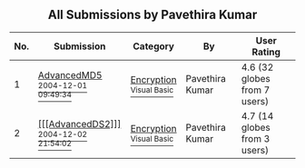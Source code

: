 ﻿<div align="center">

## All Submissions by Pavethira Kumar

</div>

No.  | Submission | Category | By   | User Rating
---- | ---------- | -------- | ---- | -----------
1 | [AdvancedMD5<br /><sup>2004-12-01 09:49:34</sup>](https://github.com/Planet-Source-Code/pavethira-kumar-advancedmd5__1-57492) | [Encryption<br /><sup>Visual Basic</sup>](../ByCategory/encryption__1-48.md) | Pavethira Kumar | 4.6 (32 globes from 7 users)
2 | [\[\[\[AdvancedDS2\]\]\]<br /><sup>2004-12-02 21:54:02</sup>](https://github.com/Planet-Source-Code/pavethira-kumar-advancedds2__1-57524) | [Encryption<br /><sup>Visual Basic</sup>](../ByCategory/encryption__1-48.md) | Pavethira Kumar | 4.7 (14 globes from 3 users)
